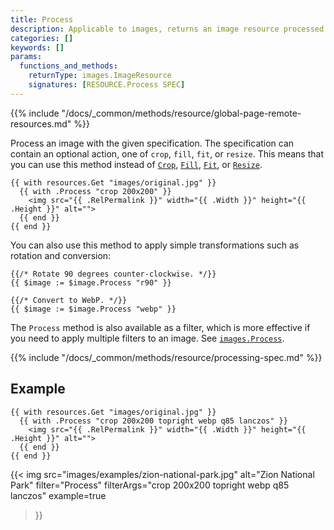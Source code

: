 ```yaml
---
title: Process
description: Applicable to images, returns an image resource processed with the given specification.
categories: []
keywords: []
params:
  functions_and_methods:
    returnType: images.ImageResource
    signatures: [RESOURCE.Process SPEC]
---
```


{{% include "/docs/_common/methods/resource/global-page-remote-resources.md" %}}

Process an image with the given specification. The specification can contain an optional action, one of `crop`, `fill`, `fit`, or `resize`. This means that you can use this method instead of [`Crop`][], [`Fill`][], [`Fit`][], or [`Resize`][].

```go-html-template
{{ with resources.Get "images/original.jpg" }}
  {{ with .Process "crop 200x200" }}
    <img src="{{ .RelPermalink }}" width="{{ .Width }}" height="{{ .Height }}" alt="">
  {{ end }}
{{ end }}
```

You can also use this method to apply simple transformations such as rotation and conversion:

```go-html-template
{{/* Rotate 90 degrees counter-clockwise. */}}
{{ $image := $image.Process "r90" }}

{{/* Convert to WebP. */}}
{{ $image := $image.Process "webp" }}
```

The `Process` method is also available as a filter, which is more effective if you need to apply multiple filters to an image. See [`images.Process`][].

{{% include "/docs/_common/methods/resource/processing-spec.md" %}}

## Example

```go-html-template
{{ with resources.Get "images/original.jpg" }}
  {{ with .Process "crop 200x200 topright webp q85 lanczos" }}
    <img src="{{ .RelPermalink }}" width="{{ .Width }}" height="{{ .Height }}" alt="">
  {{ end }}
{{ end }}
```

{{< img
  src="images/examples/zion-national-park.jpg"
  alt="Zion National Park"
  filter="Process"
  filterArgs="crop 200x200 topright webp q85 lanczos"
  example=true
>}}

[`Crop`]: /docs/reference/methods/resource/crop/
[`Fill`]: /docs/reference/methods/resource/fill/
[`Fit`]: /docs/reference/methods/resource/fit/
[`Resize`]: /docs/reference/methods/resource/resize/
[`images.Process`]: /docs/reference/functions/images/process/
